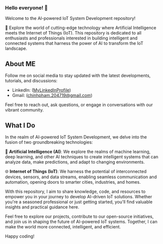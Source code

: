 ### Hello everyone! 👋
Welcome to the AI-powered IoT System Development repository! 

🚀 Explore the world of cutting-edge technology where Artificial Intelligence meets the Internet of Things (IoT). This repository is dedicated to all enthusiasts and professionals interested in building intelligent and connected systems that harness the power of AI to transform the IoT landscape.

## About ME

Follow me on social media to stay updated with the latest developments, tutorials, and discussions:

- LinkedIn: ([MyLinkedInProfile](https://www.linkedin.com/in/ph%E1%BA%A1m-%C4%91%E1%BB%A9c-ch%C3%ADnh-b7b185266/))
- Gmail: (chinhpham.204719@gmail.com)

Feel free to reach out, ask questions, or engage in conversations with our vibrant community.

## What I Do

In the realm of AI-powered IoT System Development, we delve into the fusion of two groundbreaking technologies:

🤖 **Artificial Intelligence (AI)**: We explore the realms of machine learning, deep learning, and other AI techniques to create intelligent systems that can analyze data, make predictions, and adapt to changing environments.

🌐 **Internet of Things (IoT)**: We harness the potential of interconnected devices, sensors, and data streams, enabling seamless communication and automation, opening doors to smarter cities, industries, and homes.

With this repository, I aim to share knowledge, code, and resources to empower you in your journey to develop AI-driven IoT solutions. Whether you're a seasoned professional or just getting started, you'll find valuable insights and practical guidance here.

Feel free to explore our projects, contribute to our open-source initiatives, and join us in shaping the future of AI-powered IoT systems. Together, I can make the world more connected, intelligent, and efficient.

Happy coding!
